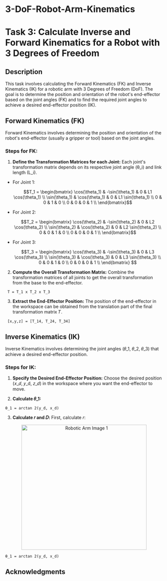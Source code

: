# 3-DoF-Robot-Arm-Kinematics

# Task 3: Calculate Inverse and Forward Kinematics for a Robot with 3 Degrees of Freedom 

## Description
This task involves calculating the Forward Kinematics (FK) and Inverse Kinematics (IK) for a robotic arm with 3 Degrees of Freedom (DoF). The goal is to determine the position and orientation of the robot's end-effector based on the joint angles (FK) and to find the required joint angles to achieve a desired end-effector position (IK).

## Forward Kinematics (FK)

Forward Kinematics involves determining the position and orientation of the robot's end-effector (usually a gripper or tool) based on the joint angles.

### Steps for FK:

1. **Define the Transformation Matrices for each Joint:**
Each joint's transformation matrix depends on its respective joint angle (θ_i) and link length (L_i).

*
   For Joint 1:
   ```math
   T_1 = \begin{bmatrix}
   \cos(\theta_1) & -\sin(\theta_1) & 0 & L1 \cos(\theta_1) \\
   \sin(\theta_1) & \cos(\theta_1) & 0 & L1 \sin(\theta_1) \\
   0 & 0 & 1 & 0 \\
   0 & 0 & 0 & 1 \\
   \end{bmatrix}
*
   For Joint 2:
   ```math
   T_2 = \begin{bmatrix}
   \cos(\theta_2) & -\sin(\theta_2) & 0 & L2 \cos(\theta_2) \\
   \sin(\theta_2) & \cos(\theta_2) & 0 & L2 \sin(\theta_2) \\
   0 & 0 & 1 & 0 \\
   0 & 0 & 0 & 1 \\
   \end{bmatrix}
*
   For Joint 3:
   ```math
   T_3 = \begin{bmatrix}
   \cos(\theta_3) & -\sin(\theta_3) & 0 & L3 \cos(\theta_3) \\
   \sin(\theta_3) & \cos(\theta_3) & 0 & L3 \sin(\theta_3) \\
   0 & 0 & 1 & 0 \\
   0 & 0 & 0 & 1 \\
   \end{bmatrix}

2. **Compute the Overall Transformation Matrix:**
Combine the transformation matrices of all joints to get the overall transformation from the base to the end-effector.
  ```
   T = T_1 x T_2 x T_3
  ```

3. **Extract the End-Effector Position:**
The position of the end-effector in the workspace can be obtained from the translation part of the final transformation matrix 𝑇.
  ```
   [x,y,z] = [T_14, T_24, T_34]
  ```


## Inverse Kinematics (IK)

Inverse Kinematics involves determining the joint angles (𝜃_1, 𝜃_2, 𝜃_3) that achieve a desired end-effector position.

### Steps for IK:

1. **Specify the Desired End-Effector Position:**
Choose the desired position (𝑥_𝑑, 𝑦_d, 𝑧_𝑑) in the workspace where you want the end-effector to move.

2. **Calculate 𝜃_1:**
  ```
θ_1 = arctan 2(y_d, x_d)
  ```

3. **Calculate 𝑟 and 𝐷:**
First, calculate 𝑟:
<p align="center">
  <img src="https://github.com/GDHadeel/3-DoF-Robot-Arm-Kinematics/assets/126657301/b0d1fca8-0d00-4248-a705-b1d018c00e48" alt="Robotic Arm Image 1" width="400" height="400">
</p>
   
  ```
θ_1 = arctan 2(y_d, x_d)
  ```







## Acknowledgments
